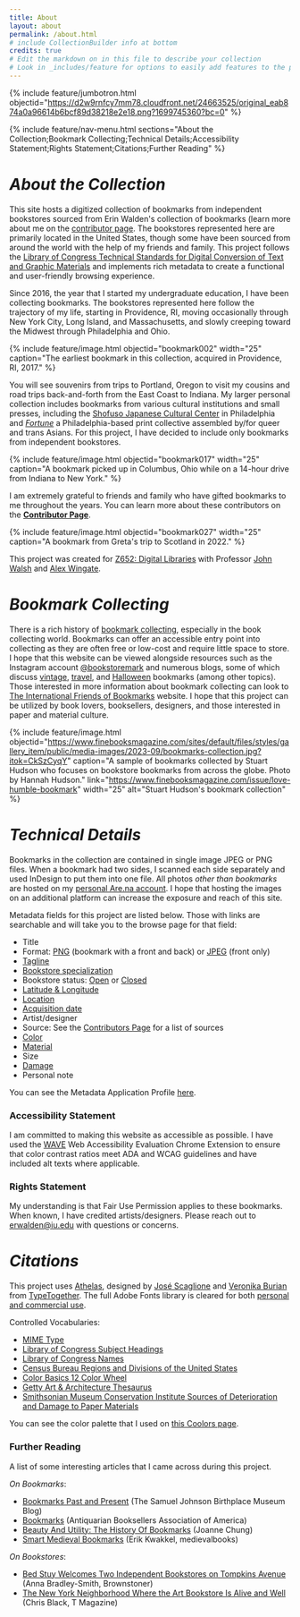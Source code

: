 ```yaml
---
title: About
layout: about
permalink: /about.html
# include CollectionBuilder info at bottom
credits: true
# Edit the markdown on in this file to describe your collection
# Look in _includes/feature for options to easily add features to the page
---
```


{% include feature/jumbotron.html objectid="https://d2w9rnfcy7mm78.cloudfront.net/24663525/original_eab874a0a96614b6bcf89d38218e2e18.png?1699745360?bc=0" %}

{% include feature/nav-menu.html sections="About the Collection;Bookmark Collecting;Technical Details;Accessibility Statement;Rights Statement;Citations;Further Reading" %}

# *About the Collection*

This site hosts a digitized collection of bookmarks from independent bookstores sourced from Erin Walden's collection of bookmarks (learn more about me on the [contributor page](https://erinwalden.github.io/bookmarked/contributors.html). The bookstores represented here are primarily located in the United States, though some have been sourced from around the world with the help of my friends and family. This project follows the [Library of Congress Technical Standards for Digital Conversion of Text and Graphic Materials](https://memory.loc.gov/ammem/about/techStandards.pdf) and implements rich metadata to create a functional and user-friendly browsing experience.

Since 2016, the year that I started my undergraduate education, I have been collecting bookmarks. The bookstores represented here follow the trajectory of my life, starting in Providence, RI, moving occasionally through New York City, Long Island, and Massachusetts, and slowly creeping toward the Midwest through Philadelphia and Ohio. 

{% include feature/image.html objectid="bookmark002" width="25" caption="The earliest bookmark in this collection, acquired in Providence, RI, 2017." %}

You will see souvenirs from trips to Portland, Oregon to visit my cousins and road trips back-and-forth from the East Coast to Indiana. My larger personal collection includes bookmarks from various cultural institutions and small presses, including the [Shofuso Japanese Cultural Center](https://japanphilly.org/shofuso/) in Philadelphia and [*Fortune*](https://printingfortunes.info/) a Philadelphia-based print collective assembled by/for queer and trans Asians. For this project, I have decided to include only bookmarks from independent bookstores.

{% include feature/image.html objectid="bookmark017" width="25" caption="A bookmark picked up in Columbus, Ohio while on a 14-hour drive from Indiana to New York." %}

I am extremely grateful to friends and family who have gifted bookmarks to me throughout the years. You can learn more about these contributors on the [**Contributor Page**](https://erinwalden.github.io/bookmarked/contributors.html).

{% include feature/image.html objectid="bookmark027" width="25" caption="A bookmark from Greta's trip to Scotland in 2022." %}

This project was created for [Z652: Digital Libraries](https://jawalsh.github.io/z652-Digital-Libraries-FA23/) with Professor [John Walsh](https://homes.luddy.indiana.edu/jawalsh/) and [Alex Wingate](https://alexandraewingate.com/).

# *Bookmark Collecting*

There is a rich history of [bookmark collecting](https://www.biblio.com/book-collecting/what-to-collect/ephemera/bookmarks/), especially in the book collecting world. Bookmarks can offer an accessible entry point into collecting as they are often free or low-cost and require little space to store. I hope that this website can be viewed alongside resources such as the Instagram account [@bookstoremark](https://www.instagram.com/bookstoremark/) and numerous blogs, some of which discuss [vintage](https://adirondackgirlatheart.com/bookmark-collecting-guide/), [travel](https://danisbookshelf.com/2018/04/14/my-travel-bookmark-collection/), and [Halloween](https://www.ifobookmarks.org/blog/category/collecting-bookmarks) bookmarks (among other topics). Those interested in more information about bookmark collecting can look to [The International Friends of Bookmarks](https://www.ifobookmarks.org/bookmark-swap.html) website. I hope that this project can be utilized by book lovers, booksellers, designers, and those interested in paper and material culture. 

 {% include feature/image.html objectid="https://www.finebooksmagazine.com/sites/default/files/styles/gallery_item/public/media-images/2023-09/bookmarks-collection.jpg?itok=CkSzCyqY" caption="A sample of bookmarks collected by Stuart Hudson who focuses on bookstore bookmarks from across the globe. Photo by Hannah Hudson." link="https://www.finebooksmagazine.com/issue/love-humble-bookmark" width="25" alt="Stuart Hudson's bookmark collection" %}

# *Technical Details*

Bookmarks in the collection are contained in single image JPEG or PNG files. When a bookmark had two sides, I scanned each side separately and used InDesign to put them into one file. All photos *other than bookmarks* are hosted on my [personal Are.na account](https://www.are.na/erin-lee-walden/bookmarks-7hitlyaje5i). I hope that hosting the images on an additional platform can increase the exposure and reach of this site.

Metadata fields for this project are listed below. Those with links are searchable and will take you to the browse page for that field:
- Title
- Format: [PNG](https://erinwalden.github.io/bookmarked/browse.html#image%2Fpng) (bookmark with a front and back) or [JPEG](https://erinwalden.github.io/bookmarked/browse.html#image%2Fjpeg) (front only)
- [Tagline](https://erinwalden.github.io/bookmarked/tagline.html)
- [Bookstore specialization](https://erinwalden.github.io/bookmarked/subjects.html)
- Bookstore status: [Open](https://erinwalden.github.io/bookmarked/browse.html#Open) or [Closed](https://erinwalden.github.io/bookmarked/browse.html#Closed%20permanently)
- [Latitude & Longitude](https://erinwalden.github.io/bookmarked/map.html)
- [Location](https://erinwalden.github.io/bookmarked/location.html)
- [Acquisition date](https://erinwalden.github.io/bookmarked/timeline.html)
- Artist/designer
- Source: See the [Contributors Page](https://erinwalden.github.io/bookmarked/contributors.html) for a list of sources
- [Color](https://erinwalden.github.io/bookmarked/color.html)
- [Material](https://erinwalden.github.io/bookmarked/material.html)
- Size
- [Damage](https://erinwalden.github.io/bookmarked/damage.html)
- Personal note

You can see the Metadata Application Profile [here](https://erinwalden.github.io/bookmarked/metadataprofile.html).

### Accessibility Statement

I am committed to making this website as accessible as possible. I have used the [WAVE](https://wave.webaim.org/) Web Accessibility Evaluation Chrome Extension to ensure that color contrast ratios meet ADA and WCAG guidelines and have included alt texts where applicable.

### Rights Statement

My understanding is that Fair Use Permission applies to these bookmarks. When known, I have credited artists/designers. Please reach out to erwalden@iu.edu with questions or concerns.

# *Citations*

This project uses [Athelas](https://fonts.adobe.com/fonts/athelas#fonts-section), designed by [José Scaglione](https://fonts.adobe.com/designers/jose-scaglione) and [Veronika Burian](https://fonts.adobe.com/designers/veronika-burian) from [TypeTogether](https://fonts.adobe.com/foundries/typetogether). The full Adobe Fonts library is cleared for both [personal and commercial use](https://fonts.adobe.com/fonts/athelas#licensing-section).

Controlled Vocabularies:
- [MIME Type](https://www.iana.org/assignments/media-types/media-types.xhtml)
- [Library of Congress Subject Headings](https://id.loc.gov/authorities/subjects.html)
- [Library of Congress Names](https://id.loc.gov/authorities/names.html)
- [Census Bureau Regions and Divisions of the United States](https://www2.census.gov/geo/pdfs/reference/GARM/Ch6GARM.pdf)
- [Color Basics 12 Color Wheel](https://www.usability.gov/how-to-and-tools/methods/color-basics.html#:~:text=Three%20Primary%20Colors%20(Ps)%3A,a%20primary%20with%20a%20secondary)
- [Getty Art & Architecture Thesaurus](https://www.getty.edu/vow/AATHierarchy?find=paper&logic=AND&note=&page=1&subjectid=300014109)
- [Smithsonian Museum Conservation Institute Sources of Deterioration and Damage to Paper Materials](https://mci.si.edu/sources-deterioration-and-damage-paper-materials)

You can see the color palette that I used on [this Coolors page](https://coolors.co/f7ebde-ecf39e-302e2b-606c38-525174-9e5580-9d5a1b-283618).

### Further Reading

A list of some interesting articles that I came across during this project.

*On Bookmarks*:
- [Bookmarks Past and Present](https://sjmuseum.wordpress.com/2022/07/29/bookmarks-past-and-present/#:~:text=The%20earliest%20bookmark%20so%20far,itself%20with%20a%20leather%20strap.) (The Samuel Johnson Birthplace Museum Blog)
- [Bookmarks](https://www.abaa.org/member-articles/bookmarks) (Antiquarian Booksellers Association of America)
- [Beauty And Utility: The History Of Bookmarks](https://bookstr.com/article/beauty-and-utility-the-history-of-bookmarks/) (Joanne Chung)
- [Smart Medieval Bookmarks](https://medievalbooks.nl/2014/09/22/smart-medieval-bookmarks/) (Erik Kwakkel, medievalbooks)

*On Bookstores*:
- [Bed Stuy Welcomes Two Independent Bookstores on Tompkins Avenue](https://www.brownstoner.com/brooklyn-life/bed-stuy-bookstore-the-word-is-change-dear-friend-books/) (Anna Bradley-Smith, Brownstoner)
- [The New York Neighborhood Where the Art Bookstore Is Alive and Well](https://www.nytimes.com/2018/06/15/t-magazine/art-bookstores.html) (Chris Black, T Magazine)
